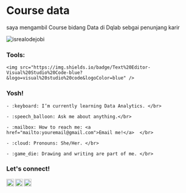 # <summary><strong>Course data </strong></summary>

saya mengambil Course bidang Data di Dqlab sebgai penunjang karir

<p align="left"> <img src="https://komarev.com/ghpvc/?username=goonesmile&label=Profile%20views&color=0e75b6&style=flat" alt="isrealodejobi" />

</p>



### <summary><strong>Tools:</strong></summary>

<p>

    <img src="https://img.shields.io/badge/Text%20Editor-Visual%20Studio%20Code-blue?&logo=visual%20studio%20code&logoColor=blue" />

</p>



### <summary><strong>Yosh!</strong></summary>

<p>

    - :keyboard: I’m currently learning Data Analytics. </br>

    - :speech_balloon: Ask me about anything.</br>

    - :mailbox: How to reach me: <a href="mailto:youremail@gmail.com">Email me!</a>  </br>

    - :cloud: Pronouns: She/Her. </br>

    - :game_die: Drawing and writing are part of me. </br>

<p>

 

### <summary><strong>Let's connect!</strong></summary>

<a href="https://x.com/yours">

  <img align="left" alt="Goo's Twitter" width="20px" src="https://simpleicons.now.sh/twitter/495f7e" />

</a>

<a href="https://www.instagram.com/yours/">

  <img align="left" alt="Goo's Instagram" width="20px" src="https://simpleicons.now.sh/instagram/495f7e" />

</a>

<a href="https://yours.com/">

  <img align="left" alt="Goo's Blog" width="20px" src="https://simpleicons.now.sh/blogger/495f7e" />

</a>
